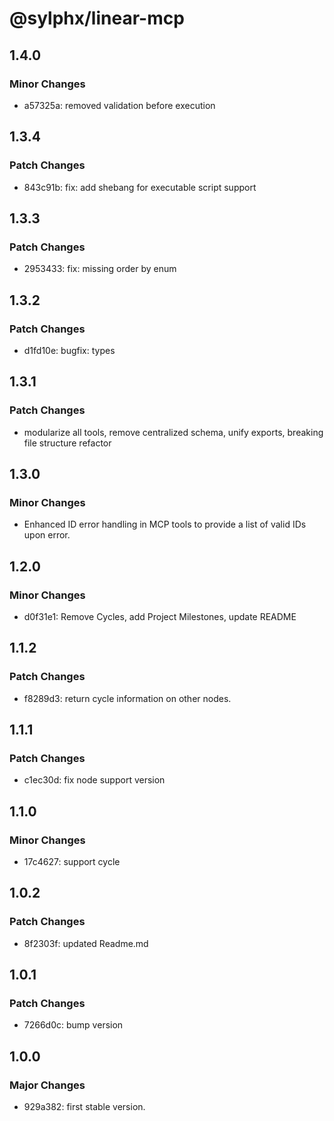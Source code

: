 # @sylphx/linear-mcp

## 1.4.0

### Minor Changes

- a57325a: removed validation before execution

## 1.3.4

### Patch Changes

- 843c91b: fix: add shebang for executable script support

## 1.3.3

### Patch Changes

- 2953433: fix: missing order by enum

## 1.3.2

### Patch Changes

- d1fd10e: bugfix: types

## 1.3.1

### Patch Changes

- modularize all tools, remove centralized schema, unify exports, breaking file structure refactor

## 1.3.0

### Minor Changes

- Enhanced ID error handling in MCP tools to provide a list of valid IDs upon error.

## 1.2.0

### Minor Changes

- d0f31e1: Remove Cycles, add Project Milestones, update README

## 1.1.2

### Patch Changes

- f8289d3: return cycle information on other nodes.

## 1.1.1

### Patch Changes

- c1ec30d: fix node support version

## 1.1.0

### Minor Changes

- 17c4627: support cycle

## 1.0.2

### Patch Changes

- 8f2303f: updated Readme.md

## 1.0.1

### Patch Changes

- 7266d0c: bump version

## 1.0.0

### Major Changes

- 929a382: first stable version.
